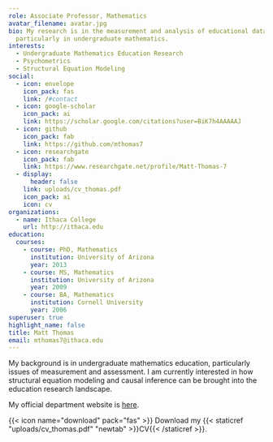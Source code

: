 ```yaml
---
role: Associate Professor, Mathematics
avatar_filename: avatar.jpg
bio: My research is in the measurement and analysis of educational data,
  particularly in undergraduate mathematics.
interests:
  - Undergraduate Mathematics Education Research
  - Psychometrics
  - Structural Equation Modeling
social:
  - icon: envelope
    icon_pack: fas
    link: /#contact
  - icon: google-scholar
    icon_pack: ai
    link: https://scholar.google.com/citations?user=BiK7h4AAAAAJ
  - icon: github
    icon_pack: fab
    link: https://github.com/mthomas7
  - icon: researchgate
    icon_pack: fab
    link: https://www.researchgate.net/profile/Matt-Thomas-7
  - display:
      header: false
    link: uploads/cv_thomas.pdf
    icon_pack: ai
    icon: cv
organizations:
  - name: Ithaca College
    url: http://ithaca.edu
education:
  courses:
    - course: PhD, Mathematics
      institution: University of Arizona
      year: 2013
    - course: MS, Mathematics
      institution: University of Arizona
      year: 2009
    - course: BA, Mathematics
      institution: Cornell University
      year: 2006
superuser: true
highlight_name: false
title: Matt Thomas
email: mthomas7@ithaca.edu
---
```

My background is in undergraduate mathematics education, particularly issues of measurement and assessment. I am currently interested in how structural equation modeling and causal inference can be brought into the education research landscape.

My official department website is [here](https://www.ithaca.edu/faculty/mthomas7).

{{< icon name="download" pack="fas" >}} Download my {{< staticref "uploads/cv_thomas.pdf" "newtab" >}}CV{{< /staticref >}}.
